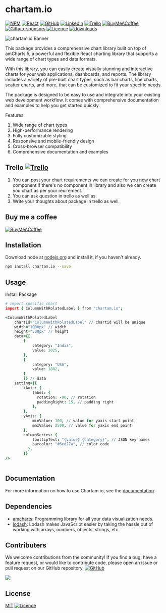 # chartam.io

[![NPM](https://img.shields.io/badge/NPM-%23CB3837.svg?style=for-the-badge&logo=npm&logoColor=white)](https://www.npmjs.com/package/chartam.io) [![React](https://img.shields.io/badge/react-%2320232a.svg?style=for-the-badge&logo=react&logoColor=%2361DAFB)](https://react.dev/) [![GitHub](https://img.shields.io/badge/github-%23121011.svg?style=for-the-badge&logo=github&logoColor=white)](https://github.com/deepbag/chartam.io) [![LinkedIn](https://img.shields.io/badge/linkedin-%230077B5.svg?style=for-the-badge&logo=linkedin&logoColor=white)](https://www.linkedin.com/in/deepbag/) [![Trello](https://img.shields.io/badge/Trello-%23026AA7.svg?style=for-the-badge&logo=Trello&logoColor=white)](https://trello.com/invite/b/D8VrvGFF/ATTI7888b4e12709c07e92156d11ce41f8ec74E5F25B/chartamio) [![BuyMeACoffee](https://img.shields.io/badge/Buy%20Me%20a%20Coffee-ffdd00?style=for-the-badge&logo=buy-me-a-coffee&logoColor=black)](https://www.buymeacoffee.com/erdeepbag) [![Github-sponsors](https://img.shields.io/badge/sponsor-30363D?style=for-the-badge&logo=GitHub-Sponsors&logoColor=#EA4AAA)](https://chartamio.netlify.app/getting-started/overview#sponsors) [![Licence](https://img.shields.io/github/license/Ileriayo/markdown-badges?style=for-the-badge)](https://github.com/deepbag/chartam.io/blob/main/chartam.io/LICENSE) [![downloads](https://img.shields.io/npm/dw/chartam.io)](https://github.com/deepbag/chartam.io)

![chartam.io Banner](https://raw.githubusercontent.com/deepbag/chartam.io/main/documentation/src/assets/images/chartbanner.png)

This package provides a comprehensive chart library built on top of amCharts 5, a powerful and flexible React charting library that supports a wide range of chart types and data formats.

With this library, you can easily create visually stunning and interactive charts for your web applications, dashboards, and reports. The library includes a variety of pre-built chart types, such as bar charts, line charts, scatter charts, and more, that can be customized to fit your specific needs.

The package is designed to be easy to use and integrate into your existing web development workflow. It comes with comprehensive documentation and examples to help you get started quickly.

Features:

1. Wide range of chart types
2. High-performance rendering
3. Fully customizable styling
4. Responsive and mobile-friendly design
5. Cross-browser compatibility
6. Comprehensive documentation and examples

## Trello [![Trello](https://img.shields.io/badge/Trello-%23026AA7.svg?style=for-the-badge&logo=Trello&logoColor=white)](https://trello.com/invite/b/D8VrvGFF/ATTI7888b4e12709c07e92156d11ce41f8ec74E5F25B/chartamio)

1. You can post your chart requirements we can create for you new chart component if there's no component in library and also we can create you chart as per your reuirement.
2. You can ask question in trello as well as.
3. Write your thoughts about package in trello as well.

## Buy me a coffee

[![BuyMeACoffee](https://img.shields.io/badge/Buy%20Me%20a%20Coffee-ffdd00?style=for-the-badge&logo=buy-me-a-coffee&logoColor=black)](https://www.buymeacoffee.com/erdeepbag)

## Installation

Download node at [nodejs.org](http://nodejs.org) and install it, if you haven't already.

```sh
npm install chartam.io --save
```

## Usage

Install Package

```coffeescript
# import specific chart
import { ColumnWithRolatedLabel } from "chartam.io";

<ColumnWithRolatedLabel
    chartId="ColumnWithRolatedLabel" // chartid will be unique
    width="1000px" // width
    height="500px" // height
    data={[
        {
            category: "India",
            value: 2025,
        },
        {
            category: "USA",
            value: 1882,
        }
        ]} // data
    setting={{
        xAxis: {
            label: {
              rotation: -90, // rotation
              paddingRight: 15, // padding right
            },
        },
        yAxis: {
            minValue: 100, // value for yaxis start point
            maxValue: 2500, // value for yaxis end point
        },
        columnSeries: {
            tooltipText: "{value} {category}", // JSON key names
            barcolor: "#6ed27a", // color code
          },
        }}
/>

```

```sh

```

## Documentation

For more information on how to use Chartam.io, see the [documentation](https://chartamio.netlify.app/).

## Dependencies

- [amcharts](https://www.amcharts.com/): Programming library for all your data visualization needs.
- [lodash](https://lodash.com/): Lodash makes JavaScript easier by taking the hassle out of working with arrays, numbers, objects, strings, etc.

## Contributers

We welcome contributions from the community! If you find a bug, have a feature request, or would like to contribute code, please open an issue or pull request on our GitHub repository. [![GitHub](https://img.shields.io/badge/github-%23121011.svg?style=for-the-badge&logo=github&logoColor=white)](https://github.com/deepbag/chartam.io)
<!-- https://contrib.rocks/preview?repo=angular%2Fangular-ja -->

<a href="https://github.com/deepbag/chartam.io/graphs/contributors">
  <img src="https://contrib.rocks/image?repo=deepbag/chartam.io" />
</a>

## License

[MIT](LICENSE) [![Licence](https://img.shields.io/github/license/Ileriayo/markdown-badges?style=for-the-badge)](https://github.com/deepbag/chartam.io/blob/main/chartam.io/LICENSE)
